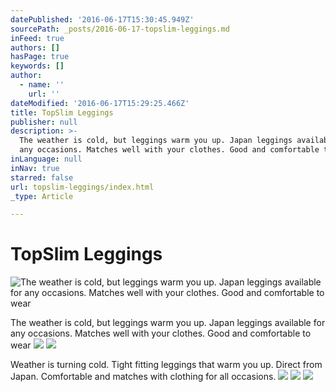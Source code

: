 ```yaml
---
datePublished: '2016-06-17T15:30:45.949Z'
sourcePath: _posts/2016-06-17-topslim-leggings.md
inFeed: true
authors: []
hasPage: true
keywords: []
author:
  - name: ''
    url: ''
dateModified: '2016-06-17T15:29:25.466Z'
title: TopSlim Leggings
publisher: null
description: >-
  The weather is cold, but leggings warm you up. Japan leggings available for
  any occasions. Matches well with your clothes. Good and comfortable to wear
inLanguage: null
inNav: true
starred: false
url: topslim-leggings/index.html
_type: Article

---
```

# TopSlim Leggings
![The weather is cold, but leggings warm you up. Japan leggings available for any occasions. Matches well with your clothes. Good and comfortable to wear](https://imgflo.herokuapp.com/graph/vahj1ThiexotieMo/7ba25287fe11b655fc12cc24bfd47f85/croprotate.png?cropheight=1168&cropwidth=1029&degrees=0&input=https%3A%2F%2Fthe-grid-user-content.s3-us-west-2.amazonaws.com%2F6b2c8113-e978-4aa3-ae42-2c58960c6e29.png&x=0&y=0)

The weather is cold, but leggings warm you up. Japan leggings available for any occasions. Matches well with your clothes. Good and comfortable to wear
![](https://the-grid-user-content.s3-us-west-2.amazonaws.com/a51feefd-82ca-4df2-a903-b44e06fbca89.png)
![](https://the-grid-user-content.s3-us-west-2.amazonaws.com/5b4181e4-92a2-46f4-a814-e35601996bf8.png)

Weather is turning cold. Tight fitting leggings that warm you up. Direct from Japan. Comfortable and matches with clothing for all occasions.
![](https://the-grid-user-content.s3-us-west-2.amazonaws.com/790d06e0-0d9a-48f1-9578-1857c34dfd49.png)
![](https://the-grid-user-content.s3-us-west-2.amazonaws.com/c554ca9c-ce91-4e68-b223-957c792a450d.png)
![](https://the-grid-user-content.s3-us-west-2.amazonaws.com/503fdb82-fe12-4a5c-978a-e030c9164c2a.png)